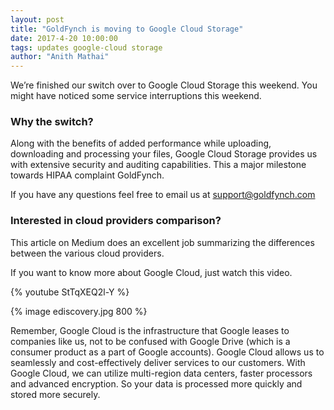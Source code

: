 ```yaml
---
layout: post
title: "GoldFynch is moving to Google Cloud Storage"
date: 2017-4-20 10:00:00
tags: updates google-cloud storage
author: "Anith Mathai"
---
```



We’re finished our switch over to Google Cloud Storage this weekend. You might have noticed some service interruptions this weekend.

### Why the switch?
Along with the benefits of added performance while uploading, downloading and processing your files, Google Cloud Storage provides us with extensive security and auditing capabilities. This a major milestone towards HIPAA complaint GoldFynch.

If you have any questions feel free to email us at support@goldfynch.com

### Interested in cloud providers comparison?
This article on Medium does an excellent job summarizing the differences between the various cloud providers.

If you want to know more about Google Cloud, just watch this video.


{% youtube StTqXEQ2l-Y %}

{% image ediscovery.jpg 800 %}


Remember, Google Cloud is the infrastructure that Google leases to companies like us, not to be confused with Google Drive (which is a consumer product as a part of Google accounts). Google Cloud allows us to seamlessly and cost-effectively deliver services to our customers. With Google Cloud, we can utilize multi-region data centers, faster processors and advanced encryption. So your data is processed more quickly and stored more securely.


